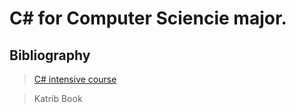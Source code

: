 # C# for Computer Sciencie major.

## Bibliography

> [C# intensive course](https://www.youtube.com/watch?v=j8sxDnr7nPY)

> Katrib Book